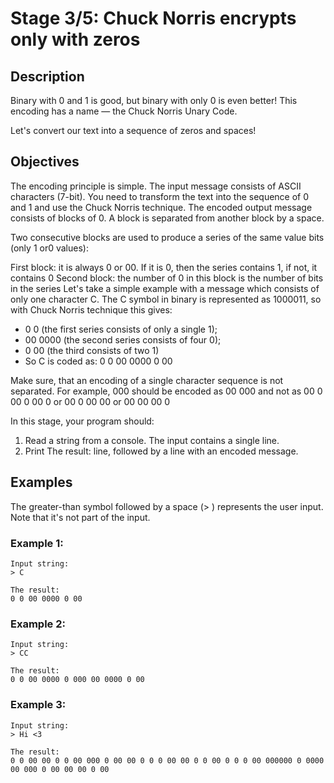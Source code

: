 # Stage 3/5: Chuck Norris encrypts only with zeros
## Description
Binary with 0 and 1 is good, but binary with only 0 is even better! This encoding has a name — the Chuck Norris Unary Code.

Let's convert our text into a sequence of zeros and spaces!

## Objectives
The encoding principle is simple. The input message consists of ASCII characters (7-bit). You need to transform the text into the sequence of 0 and 1 and use the Chuck Norris technique. The encoded output message consists of blocks of 0. A block is separated from another block by a space.

Two consecutive blocks are used to produce a series of the same value bits (only 1 or0 values):

First block: it is always 0 or 00. If it is 0, then the series contains 1, if not, it contains 0
Second block: the number of 0 in this block is the number of bits in the series
Let's take a simple example with a message which consists of only one character C. The C symbol in binary is represented as 1000011, so with Chuck Norris technique this gives:

- 0 0 (the first series consists of only a single 1);
- 00 0000 (the second series consists of four 0);
- 0 00 (the third consists of two 1)
- So C is coded as: 0 0 00 0000 0 00

Make sure, that an encoding of a single character sequence is not separated. For example, 000 should be encoded as 00 000 and not as 00 0 00 0 00 0 or 00 0 00 00 or 00 00 00 0

In this stage, your program should:

1. Read a string from a console. The input contains a single line.
2. Print The result: line, followed by a line with an encoded message.
## Examples
The greater-than symbol followed by a space (> ) represents the user input. Note that it's not part of the input.

### Example 1:

```
Input string:
> C

The result:
0 0 00 0000 0 00
```
### Example 2:

```
Input string:
> CC

The result:
0 0 00 0000 0 000 00 0000 0 00
```

### Example 3:
```
Input string:
> Hi <3

The result:
0 0 00 00 0 0 00 000 0 00 00 0 0 0 00 00 0 0 00 0 0 0 00 000000 0 0000 00 000 0 00 00 00 0 00
```
